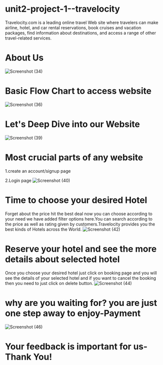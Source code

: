 # unit2-project-1--travelocity
Travelocity.com is a leading online travel Web site where travelers can make airline, hotel, and car rental reservations, book cruises and vacation packages, find information about destinations, and access a range of other travel-related services.
# About Us
![Screenshot (34)](https://user-images.githubusercontent.com/101393035/167267985-210b08ab-c24f-4063-82dc-2cb411c1ae5e.png)
# Basic Flow Chart to access  website


![Screenshot (36)](https://user-images.githubusercontent.com/101393035/167268029-d5bd22d9-7a32-417a-a48a-554a70605d98.png)
# Let's Deep Dive into our Website
![Screenshot (39)](https://user-images.githubusercontent.com/101393035/167268066-c6eb30a3-c1b5-4098-8a21-91f3798340f2.png)
# Most crucial parts of any website
1.create an account/signup page

2.Login page
![Screenshot (40)](https://user-images.githubusercontent.com/101393035/167268175-64186616-db3d-46ca-a070-0c4b3e78121a.png)
# Time to choose your desired Hotel
Forget about the price hit the best deal now you can choose according to your need we have added filter options here.You can search according to the price as well as rating given by customers.Travelocity provides you the best kinds of Hotels across the World. 
![Screenshot (42)](https://user-images.githubusercontent.com/101393035/167268328-87087090-9ad3-4db2-bbf8-e0d3114d270c.png)
# Reserve your hotel and see the more details about selected hotel
Once you choose your desired hotel just click on booking page and you will see the details of your selected hotel and if you want to cancel the booking then you need to just click on delete button.
![Screenshot (44)](https://user-images.githubusercontent.com/101393035/167268555-d631eae3-78ae-401b-8bc0-f7126c649278.png)
# why are you waiting for? you are just one step away to enjoy-Payment

![Screenshot (46)](https://user-images.githubusercontent.com/101393035/167268742-8de78ef5-c606-4814-9b6b-81cb3e617f8d.png)

# Your feedback is important for us-Thank You!
